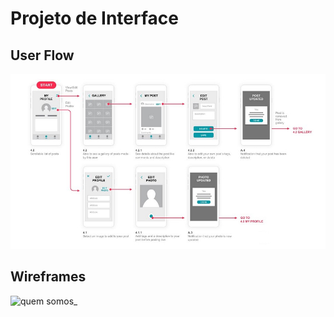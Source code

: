 
# Projeto de Interface



## User Flow

![Exemplo de UserFlow](img/userflow.jpg)




## Wireframes

![quem somos_](https://user-images.githubusercontent.com/97120244/194676061-af0bf0a7-ebd9-4b05-9700-e45ea8b1675e.png)



 

